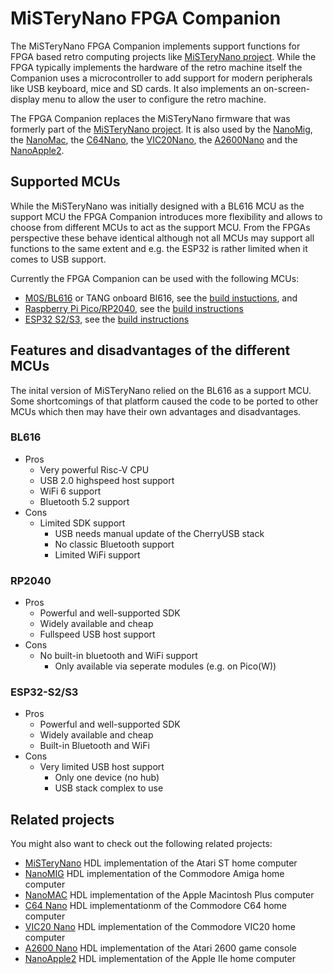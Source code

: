 # MiSTeryNano FPGA Companion

The MiSTeryNano FPGA Companion implements support functions for FPGA
based retro computing projects like [MiSTeryNano
project](https://github.com/MiSTle-Dev/MiSTeryNano). While the FPGA
typically implements the hardware of the retro machine itself the
Companion uses a microcontroller to add support for modern peripherals
like USB keyboard, mice and SD cards. It also implements an
on-screen-display menu to allow the user to configure the retro
machine.

The FPGA Companion replaces the MiSTeryNano firmware that was
formerly part of the [MiSTeryNano
project](https://github.com/MiSTle-Dev/MiSTeryNano). It is also
used by the [NanoMig](https://github.com/MiSTle-Dev/nanomig),
the [NanoMac](https://github.com/MiSTle-Dev/nanomac), the
[C64Nano](https://github.com/vossstef/tang_nano_20k_c64), the
[VIC20Nano](https://github.com/vossstef/VIC20Nano), the
[A2600Nano](https://github.com/vossstef/A2600Nano) and the 
[NanoApple2](https://github.com/vossstef/NanoApple2).

## Supported MCUs

While the MiSTeryNano was initially designed with a BL616 MCU as the
support MCU the FPGA Companion introduces more flexibility and allows
to choose from different MCUs to act as the support MCU.  From the
FPGAs perspective these behave identical although not all MCUs may
support all functions to the same extent and e.g. the ESP32 is rather
limited when it comes to USB support.

Currently the FPGA Companion can be used with the following MCUs:

 - [M0S/BL616](https://wiki.sipeed.com/hardware/en/maixzero/m0s/m0s.html) or TANG onboard Bl616, see the [build instuctions](src/bl616), and
 - [Raspberry Pi Pico/RP2040](https://www.raspberrypi.com/documentation/microcontrollers/raspberry-pi-pico.html), see the [build instructions](src/rp2040)
 - [ESP32 S2/S3](https://www.espressif.com/en/products/socs/esp32-s2), see the [build instructions](src/esp32)

## Features and disadvantages of the different MCUs

The inital version of MiSTeryNano relied on the BL616 as a support
MCU.  Some shortcomings of that platform caused the code to be ported
to other MCUs which then may have their own advantages and
disadvantages.

### BL616

  - Pros
    - Very powerful Risc-V CPU
    - USB 2.0 highspeed host support
    - WiFi 6 support
    - Bluetooth 5.2 support
  - Cons
    - Limited SDK support
      - USB needs manual update of the CherryUSB stack
      - No classic Bluetooth support
      - Limited WiFi support

### RP2040

  - Pros
    - Powerful and well-supported SDK
    - Widely available and cheap
    - Fullspeed USB host support
  - Cons
    - No built-in bluetooth and WiFi support
      - Only available via seperate modules (e.g. on Pico(W))

### ESP32-S2/S3

  - Pros
    - Powerful and well-supported SDK
    - Widely available and cheap
    - Built-in Bluetooth and WiFi
  - Cons
    - Very limited USB host support
      - Only one device (no hub)
      - USB stack complex to use

## Related projects

You might also want to check out the following related projects:

  - [MiSTeryNano](https://github.com/MiSTle-Dev/MiSTeryNano) HDL implementation of the Atari ST home computer
  - [NanoMIG](https://github.com/MiSTle-Dev/NanoMIG) HDL implementation of the Commodore Amiga home computer
  - [NanoMAC](https://github.com/MiSTle-Dev/NanoMac) HDL implementation of the Apple Macintosh Plus computer
  - [C64 Nano](https://github.com/vossstef/tang_nano_20k_c64) HDL implementationm of the Commodore C64 home computer
  - [VIC20 Nano](https://github.com/vossstef/VIC20Nano) HDL implementation of the Commodore VIC20 home computer
  - [A2600 Nano](https://github.com/vossstef/A2600Nano) HDL implementation of the Atari 2600 game console
  - [NanoApple2](https://github.com/vossstef/NanoApple2) HDL implementation of the Apple IIe home computer

